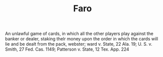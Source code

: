 ---
title: Faro
letter: F
permalink: "/definitions/bld-faro.html"
body: An unlawful game of cards, in which all the other players play against the banker
  or dealer, staking thelr money upon the order in which the cards will lie and be
  dealt from the pack, webster; ward v. State, 22 Ala. 19; U. S. v. Smith, 27 Fed.
  Cas. 1149; Patterson v. State, 12 Tex. App. 224
published_at: '2018-07-07'
source: Black's Law Dictionary 2nd Ed (1910)
layout: post
---